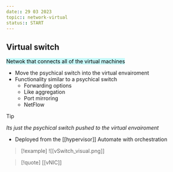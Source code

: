 ```yaml
---
date:: 29 03 2023
topic:: network-virtual
status:: START
---
```

## Virtual switch
<mark style="background: #ABF7F7A6;">Netwok that connects all of the virtual machines </mark>
- Move the psychical switch into the virtual envairoment
- Functionality similar to a psychical switch
	- Forwarding options
	- Like aggregation
	- Port mirroring
	- NetFlow

>[!tip]
>*Its just the psychical switch pushed to the virtual envairoment*

- Deployed from the [[hypervisor]]
	Automate with orchestration
> [!example] ![[vSwitch_visual.png]]

> [!quote] [[vNIC]]

